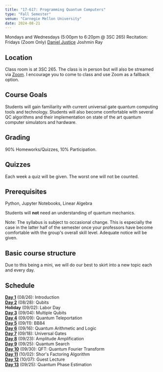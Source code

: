 ```yaml
---
title: "17-617: Programming Quantum Computers"
type: "Fall Semester"
venue: "Carnegie Mellon University"
date: 2024-08-21
---
```


Mondays and Wednesdays (5:00pm to 6:20pm @ 3SC 265)
Recitation: Fridays (Zoom Only)
[Daniel Justice](https://thequantumturtle.github.io/)
Joshmin Ray

## Location
Class room is at 3SC 265. The class is in person but will also be streamed via [Zoom](https://cmu.zoom.us/j/95699056238). I encourage you to come to class and use Zoom as a fallback option.

## Course Goals
Students will gain familiarity with current universal gate quantum computing tools and technology. Students will also become comfortable with several QC algorithms and their implementation on state of the art quantum computer simulators and hardware. 

## Grading
90% Homeworks/Quizzes, 10% Participation.

## Quizzes
Each week a quiz will be given. The worst one will not be counted.

## Prerequisites
Python, Jupyter Notebooks, Linear Algebra

Students will **not** need an understanding of quantum mechanics.


Note: The syllabus is subject to occasional change. This is especially the case in the latter half of the semester once your professors have become comfortable with the group's overall skill level. Adequate notice will be given.


## Basic course structure

Due to this being a mini, we will do our best to skirt into a new topic each and every day. 


## Schedule
[**Day 1**](/courses/2024-Fall-17617/syllabus/1-Introduction) (08/26): Introduction  
[**Day 2**](/courses/2024-Fall-17617/syllabus/2-One-Qbit) (08/28): Qubits  
**Holiday** (09/02): Labor Day  
[**Day 3**](/courses/2024-Fall-17617/syllabus/3-Multi-Qbits) (09/04): Multiple Qubits  
[**Day 4**](/courses/2024-Fall-17617/syllabus/4-Teleportation) (09/09): Quantum Teleportation  
[**Day 5**](/courses/2024-Fall-17617/syllabus/5-BB84) (09/11): BB84  
[**Day 6**](/courses/2024-Fall-17617/syllabus/6-Arithmetic) (09/16): Quantum Arithmetic and Logic  
[**Day 7**](/courses/2024-Fall-17617/syllabus/7-Amp-Amp) (09/18): Universal Gates  
[**Day 8**](/courses/2024-Fall-17617/syllabus/syllabus/7-Amp-Amp) (09/23): Amplitude Amplification  
[**Day 9**](/courses/2024-Fall-17617/syllabus/11-Quantum-Search) (09/25): Quantum Search  
[**Day 10**](/courses/2024-Fall-17617/syllabus/8-QFT) (09/30): QFT: Quantum Fourier Transform  
[**Day 11**](/courses/2024-Fall-17617/syllabus/13-Shors) (10/02): Shor's Factoring Algorithm  
[**Day 12**](/courses/2024-Fall-17617/syllabus/12-Guest) (10/07): Guest Lecture  
[**Day 13**](/courses/2024-Fall-17617/syllabus/9-Quantum-Phase-Estimation) (09/25): Quantum Phase Estimation


<!-- *Schedule with assignments, readings, etc. can be found [here](schedule.html)* -->
